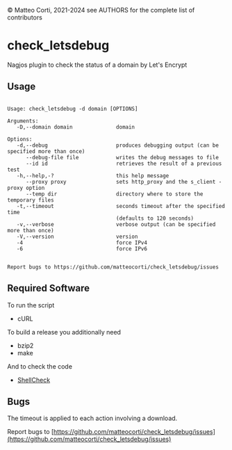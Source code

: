 
 &copy; Matteo Corti, 2021-2024
  see AUTHORS for the complete list of contributors

# check\_letsdebug

Nagjos plugin to check the status of a domain by Let's Encrypt

## Usage

```

Usage: check_letsdebug -d domain [OPTIONS]

Arguments:
   -D,--domain domain              domain

Options:
   -d,--debug                      produces debugging output (can be specified more than once)
      --debug-file file            writes the debug messages to file
      --id id                      retrieves the result of a previous test
   -h,--help,-?                    this help message
      --proxy proxy                sets http_proxy and the s_client -proxy option
      --temp dir                   directory where to store the temporary files
   -t,--timeout                    seconds timeout after the specified time
                                   (defaults to 120 seconds)
   -v,--verbose                    verbose output (can be specified more than once)
   -V,--version                    version
   -4                              force IPv4
   -6                              force IPv6


Report bugs to https://github.com/matteocorti/check_letsdebug/issues
```

## Required Software

To run the script

 * cURL

To build a release you additionally need

 * bzip2
 * make

And to check the code

  * [ShellCheck](https://www.shellcheck.net)

## Bugs

The timeout is applied to each action involving a download.

Report bugs to [https://github.com/matteocorti/check_letsdebug/issues](https://github.com/matteocorti/check_letsdebug/issues)
